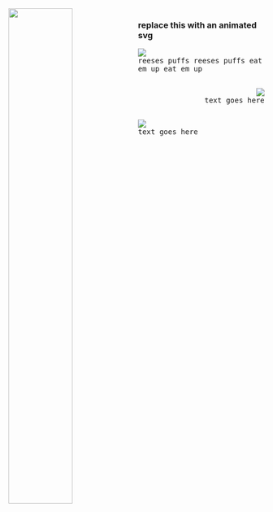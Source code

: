 <img src="https://files.catbox.moe/okf29a.gif" width="50%" align="left">

### replace this with an animated svg

<p align="left"> <img src="https://file.garden/ZlwiKgzAvyz0wLRz/aaaa/taba" align="left"> <kbd><br>reeses puffs reeses puffs eat em up eat em up<br>&nbsp;  </kbd> </p>

<p align="right"> <img src="https://shishka.neocities.org/shishka/img/icons/222.png" align="right"> <kbd align="right"><br>text goes here<br>&nbsp;  </kbd></p>
<p align="left"> <img src="https://file.garden/ZlwiKgzAvyz0wLRz/aaaa/taba" align="left"> <kbd><br>text goes here<br>&nbsp;  </kbd> </p>
